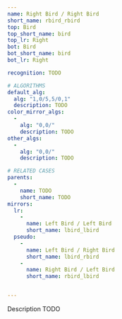 ```yaml
---
name: Right Bird / Right Bird
short_name: rbird_rbird
top: Bird
top_short_name: bird
top_lr: Right
bot: Bird
bot_short_name: bird
bot_lr: Right

recognition: TODO

# ALGORITHMS
default_alg:
  alg: "1,0/5,5/0,1"
  description: TODO
color_mirror_algs:
  -
    alg: "0,0/"
    description: TODO
other_algs:
  -
    alg: "0,0/"
    description: TODO

# RELATED CASES
parents:
  -
    name: TODO
    short_name: TODO
mirrors:
  lr:
    -
      name: Left Bird / Left Bird
      short_name: lbird_lbird
  pseudo:
    -
      name: Left Bird / Right Bird
      short_name: lbird_rbird
    -
      name: Right Bird / Left Bird
      short_name: rbird_lbird


---
```


Description TODO

